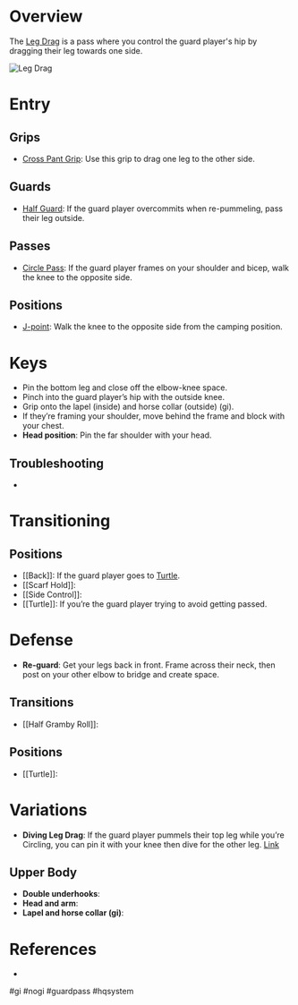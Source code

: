 # Overview
The <u>Leg Drag</u> is a pass where you control the guard player's hip by dragging their leg towards one side.

![Leg Drag](https://checkmatbuenapark.com/wp-content/uploads/2019/05/1-basic-leg-drag.jpg)
# Entry
## Grips
- [Cross Pant Grip](obsidian://open?vault=Obsidian-BJJ-Notes&file=Grips%2FCross%20Pant%20Grip): Use this grip to drag one leg to the other side.
## Guards
- [Half Guard](obsidian://open?vault=Obsidian-BJJ-Notes&file=Guards%2FHalf%20Guard): If the guard player overcommits when re-pummeling, pass their leg outside.
## Passes
- [Circle Pass](obsidian://open?vault=Obsidian-BJJ-Notes&file=Circle%20Pass): If the guard player frames on your shoulder and bicep, walk the knee to the opposite side.
## Positions
- [J-point](obsidian://open?vault=Obsidian-BJJ-Notes&file=Positions%2FJ-point): Walk the knee to the opposite side from the camping position.
# Keys
- Pin the bottom leg and close off the elbow-knee space.
- Pinch into the guard player’s hip with the outside knee.
- Grip onto the lapel (inside) and horse collar (outside) (gi).
- If they’re framing your shoulder, move behind the frame and block with your chest.
- **Head position**: Pin the far shoulder with your head.
## Troubleshooting
- 
# Transitioning
## Positions
- [[Back]]: If the guard player goes to [Turtle](obsidian://open?vault=Obsidian-BJJ-Notes&file=Guards%2FTurtle%20Guard).
- [[Scarf Hold]]:
- [[Side Control]]:
- [[Turtle]]: If you’re the guard player trying to avoid getting passed.
# Defense
- **Re-guard**: Get your legs back in front. Frame across their neck, then post on your other elbow to bridge and create space.
## Transitions
- [[Half Gramby Roll]]:
## Positions
- [[Turtle]]:
# Variations
- **Diving Leg Drag**: If the guard player pummels their top leg while you’re Circling, you can pin it with your knee then dive for the other leg. [Link](https://youtu.be/72Sn9CBYX90?si=vYlOiRfJb-qJk-U1&t=49)
## Upper Body
- **Double underhooks**:
- **Head and arm**:
- **Lapel and horse collar (gi)**:
# References
- 

#gi #nogi #guardpass #hqsystem 